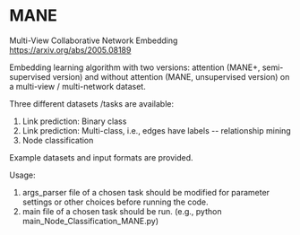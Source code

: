 # MANE
Multi-View Collaborative Network Embedding https://arxiv.org/abs/2005.08189

Embedding learning algorithm with two versions: attention (MANE+, semi-supervised version) and without attention (MANE, unsupervised version) on a multi-view / multi-network dataset.

Three different datasets /tasks are available:
1) Link prediction: Binary class 
2) Link prediction: Multi-class, i.e., edges have labels -- relationship mining
3) Node classification

Example datasets and input formats are provided.

Usage: 
1) args_parser file of a chosen task should be modified for parameter settings or other choices before running the code.
2) main file of a chosen task should be run. (e.g., python main_Node_Classification_MANE.py)


